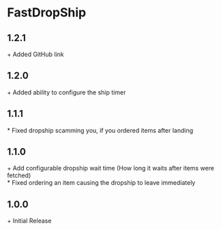 # FastDropShip

## 1.2.1

\+ Added GitHub link

## 1.2.0

\+ Added ability to configure the ship timer

## 1.1.1

\* Fixed dropship scamming you, if you ordered items after landing

## 1.1.0

\+ Add configurable dropship wait time (How long it waits after items were fetched)<br>
\* Fixed ordering an item causing the dropship to leave immediately<br>

## 1.0.0

\+ Initial Release
